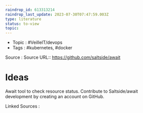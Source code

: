 ```yaml
---
raindrop_id: 613313214
raindrop_last_update: 2023-07-30T07:47:59.003Z
type: literature
status: to-view
topic:
---
```

- Topic : #VeilleIT/devops
- Tags : #kubernetes, #docker


Source : Source URL:: https://github.com/saltside/await

# Ideas

Await tool to check resource status. Contribute to Saltside/await development by creating an account on GitHub.


Linked Sources :

